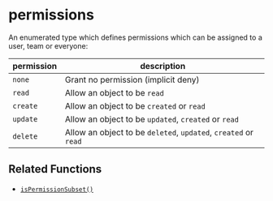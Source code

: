 permissions
=================

An enumerated type which defines permissions which can be assigned to a user, team or everyone:

| permission | description | 
| ----------- | ----------- |
| `none` | Grant no permission (implicit deny) |
| `read` | Allow an object to be `read` |
| `create` | Allow an object to be `created` or `read` |
| `update` | Allow an object to be `updated`, `created` or `read` |
| `delete` | Allow an object to be `deleted`, `updated`, `created` or `read` |

## Related Functions
* [`isPermissionSubset()`](./015-isPermissionSubset.md)
